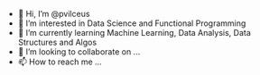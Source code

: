 - 👋 Hi, I’m @pvilceus
- 👀 I’m interested in Data Science and Functional Programming
- 🌱 I’m currently learning Machine Learning, Data Analysis, Data Structures and Algos
- 💞️ I’m looking to collaborate on ...
- 📫 How to reach me ...

<!---
pvilceus/pvilceus is a ✨ special ✨ repository because its `README.md` (this file) appears on your GitHub profile.
You can click the Preview link to take a look at your changes.
--->
